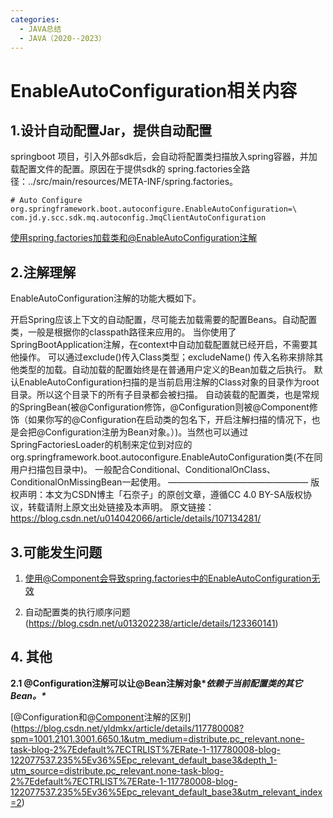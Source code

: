 ```yaml
---
categories:
  - JAVA总结
  - JAVA（2020--2023）
---
```

# EnableAutoConfiguration相关内容

## 1.设计自动配置Jar，提供自动配置

springboot 项目，引入外部sdk后，会自动将配置类扫描放入spring容器，并加载配置文件的配置。原因在于提供sdk的 spring.factories全路径：../src/main/resources/META-INF/spring.factories。

```properties
# Auto Configure
org.springframework.boot.autoconfigure.EnableAutoConfiguration=\
com.jd.y.scc.sdk.mq.autoconfig.JmqClientAutoConfiguration
```

[使用spring.factories加载类和@EnableAutoConfiguration注解](https://blog.csdn.net/zhangbeizhen18/article/details/129740389)

## 2.注解理解

EnableAutoConfiguration注解的功能大概如下。

开启Spring应该上下文的自动配置，尽可能去加载需要的配置Beans。自动配置类，一般是根据你的classpath路径来应用的。
当你使用了SpringBootApplication注解，在context中自动加载配置就已经开启，不需要其他操作。
可以通过exclude()传入Class类型；excludeName() 传入名称来排除其他类型的加载。自动加载的配置始终是在普通用户定义的Bean加载之后执行。
默认EnableAutoConfiguration扫描的是当前启用注解的Class对象的目录作为root目录。所以这个目录下的所有子目录都会被扫描。
自动装载的配置类，也是常规的SpringBean(被@Configuration修饰，@Configuration则被@Component修饰（如果你写的@Configuration在启动类的包名下，开启注解扫描的情况下，也是会把@Configuration注册为Bean对象。）)。当然也可以通过SpringFactoriesLoader的机制来定位到对应的org.springframework.boot.autoconfigure.EnableAutoConfiguration类(不在同用户扫描包目录中)。
一般配合Conditional、ConditionalOnClass、ConditionalOnMissingBean一起使用。
————————————————
版权声明：本文为CSDN博主「石奈子」的原创文章，遵循CC 4.0 BY-SA版权协议，转载请附上原文出处链接及本声明。
原文链接：https://blog.csdn.net/u014042066/article/details/107134281/

## 3.可能发生问题

1. [使用@Component会导致spring.factories中的EnableAutoConfiguration无效](https://blog.csdn.net/u013202238/article/details/122038257)

2. 自动配置类的执行顺序问题(https://blog.csdn.net/u013202238/article/details/123360141)

## 4. 其他

**2.1 @Configuration注解可以让@Bean注解对象\**依赖于当前配置类的其它Bean。\****

[@Configuration和@[Component](https://so.csdn.net/so/search?q=Component&spm=1001.2101.3001.7020)注解的区别](https://blog.csdn.net/yldmkx/article/details/117780008?spm=1001.2101.3001.6650.1&utm_medium=distribute.pc_relevant.none-task-blog-2%7Edefault%7ECTRLIST%7ERate-1-117780008-blog-122077537.235%5Ev36%5Epc_relevant_default_base3&depth_1-utm_source=distribute.pc_relevant.none-task-blog-2%7Edefault%7ECTRLIST%7ERate-1-117780008-blog-122077537.235%5Ev36%5Epc_relevant_default_base3&utm_relevant_index=2)